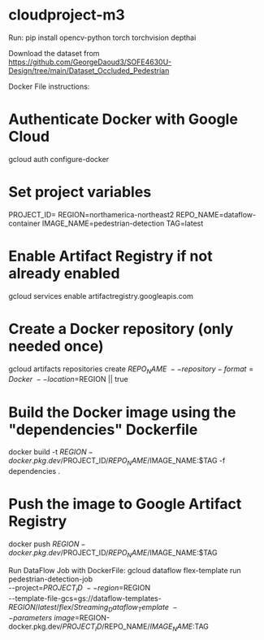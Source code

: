 # cloudproject-m3

Run: 
pip install opencv-python torch torchvision depthai

Download the dataset from https://github.com/GeorgeDaoud3/SOFE4630U-Design/tree/main/Dataset_Occluded_Pedestrian

Docker File instructions: 

# Authenticate Docker with Google Cloud
gcloud auth configure-docker

# Set project variables
PROJECT_ID=
REGION=northamerica-northeast2
REPO_NAME=dataflow-container
IMAGE_NAME=pedestrian-detection
TAG=latest

# Enable Artifact Registry if not already enabled
gcloud services enable artifactregistry.googleapis.com

# Create a Docker repository (only needed once)
gcloud artifacts repositories create $REPO_NAME \
    --repository-format=Docker \
    --location=$REGION || true

# Build the Docker image using the "dependencies" Dockerfile
docker build -t $REGION-docker.pkg.dev/$PROJECT_ID/$REPO_NAME/$IMAGE_NAME:$TAG -f dependencies .

# Push the image to Google Artifact Registry
docker push $REGION-docker.pkg.dev/$PROJECT_ID/$REPO_NAME/$IMAGE_NAME:$TAG

Run DataFlow Job with DockerFile: 
gcloud dataflow flex-template run pedestrian-detection-job \
  --project=$PROJECT_ID \
  --region=$REGION \
  --template-file-gcs=gs://dataflow-templates-$REGION/latest/flex/Streaming_Dataflow_Template \
  --parameters \
    image=$REGION-docker.pkg.dev/$PROJECT_ID/$REPO_NAME/$IMAGE_NAME:$TAG
